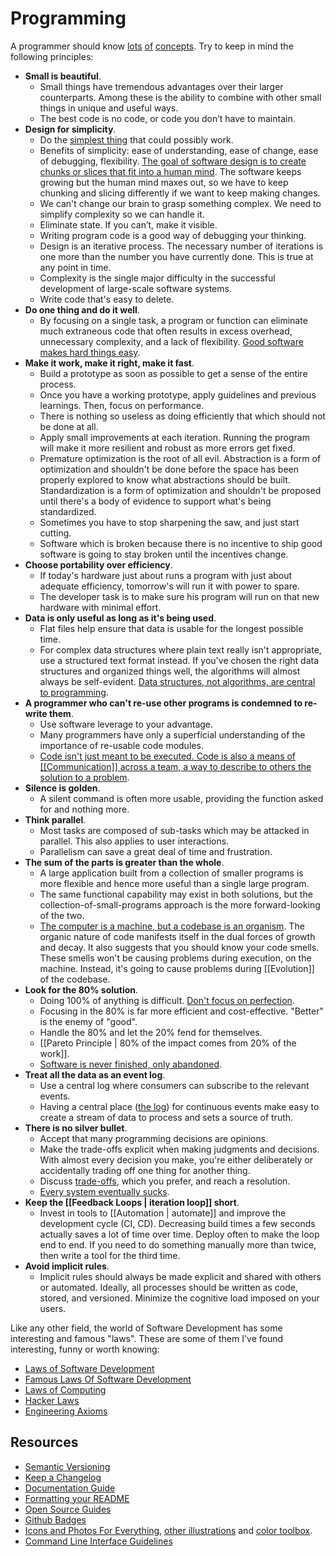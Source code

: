 # Programming

A programmer should know [lots](http://programmer.97things.oreilly.com/wiki/index.php/Contributions_Appearing_in_the_Book) [of](http://www.artima.com/weblogs/viewpost.jsp?thread=331531) [concepts](http://programmer.97things.oreilly.com/wiki/index.php/Other_Edited_Contributions). Try to keep in mind the following principles:
- **Small is beautiful**.
	- Small things have tremendous advantages over their larger counterparts. Among these is the ability to combine with other small things in unique and useful ways.
	- The best code is no code, or code you don’t have to maintain.
- **Design for simplicity**.
	- Do the [simplest thing](https://landing.google.com/sre/book/chapters/simplicity.html) that could possibly work.
	- Benefits of simplicity: ease of understanding, ease of change, ease of debugging, flexibility. [The goal of software design is to create chunks or slices that fit into a human mind](https://mobile.twitter.com/KentBeck/status/1354418068869398538). The software keeps growing but the human mind maxes out, so we have to keep chunking and slicing differently if we want to keep making changes.
	- We can't change our brain to grasp something complex. We need to simplify complexity so we can handle it.
	- Eliminate state. If you can’t, make it visible.
	- Writing program code is a good way of debugging your thinking.
	- Design is an iterative process. The necessary number of iterations is one more than the number you have currently done. This is true at any point in time.
	- Complexity is the single major difficulty in the successful development of large-scale software systems.
	- Write code that's easy to delete.
- **Do one thing and do it well**.
	- By focusing on a single task, a program or function can eliminate much extraneous code that often results in excess overhead, unnecessary complexity, and a lack of flexibility. [Good software makes hard things easy](https://medium.com/s/story/notes-to-myself-on-software-engineering-c890f16f4e4d).
- **Make it work, make it right, make it fast**.
	- Build a prototype as soon as possible to get a sense of the entire process.
	- Once you have a working prototype, apply guidelines and previous learnings.   Then, focus on performance.
	- There is nothing so useless as doing efficiently that which should not be done at all.
	- Apply small improvements at each iteration. Running the program will make it more resilient and robust as more errors get fixed.
	- Premature optimization is the root of all evil. Abstraction is a form of optimization and shouldn't be done before the space has been properly explored to know what abstractions should be built. Standardization is a form of optimization and shouldn't be proposed until there's a body of evidence to support what's being standardized.
	- Sometimes you have to stop sharpening the saw, and just start cutting.
	- Software which is broken because there is no incentive to ship good software is going to stay broken until the incentives change.
- **Choose portability over efficiency**.
	- If today's hardware just about runs a program with just about adequate efficiency, tomorrow's will run it with power to spare.
	- The developer task is to make sure his program will run on that new hardware with minimal effort.
- **Data is only useful as long as it's being used**.
	- Flat files help ensure that data is usable for the longest possible time.
	- For complex data structures where plain text really isn't appropriate, use a structured text format instead. If you've chosen the right data structures and organized things well, the algorithms will almost always be self-evident. [Data structures, not algorithms, are central to programming](https://users.ece.utexas.edu/~adnan/pike.html).
- **A programmer who can't re-use other programs is condemned to re-write them**.
	- Use software leverage to your advantage.
	- Many programmers have only a superficial understanding of the importance of re-usable code modules.
	- [Code isn't just meant to be executed. Code is also a means of [[Communication]] across a team, a way to describe to others the solution to a problem](https://medium.com/s/story/notes-to-myself-on-software-engineering-c890f16f4e4d).
- **Silence is golden**.
	- A silent command is often more usable, providing the function asked for and nothing more.
- **Think parallel**.
	- Most tasks are composed of sub-tasks which may be attacked in parallel. This also applies to user interactions.
	- Parallelism can save a great deal of time and frustration.
- **The sum of the parts is greater than the whole**.
	- A large application built from a collection of smaller programs is more flexible and hence more useful than a single large program.
	- The same functional capability may exist in both solutions, but the collection-of-small-programs approach is the more forward-looking of the two.
	- [The computer is a machine, but a codebase is an organism](https://meltingasphalt.com/a-codebase-is-an-organism/). The organic nature of code manifests itself in the dual forces of growth and decay. It also suggests that you should know your code smells. These smells won't be causing problems during execution, on the machine. Instead, it's going to cause problems during [[Evolution]] of the codebase.
- **Look for the 80% solution**.
	- Doing 100% of anything is difficult. [Don't focus on perfection](https://youtu.be/pYIho556BS8).
	- Focusing in the 80% is far more efficient and cost-effective. "Better" is the enemy of "good".
	- Handle the 80% and let the 20% fend for themselves.
	- [[Pareto Principle | 80% of the impact comes from 20% of the work]].
	- [Software is never finished, only abandoned](https://stackoverflow.blog/2020/02/20/requirements-volatility-is-the-core-problem-of-software-engineering/).
- **Treat all the data as an event log**.
	- Use a central log where consumers can subscribe to the relevant events.
	- Having a central place ([the log](https://engineering.linkedin.com/distributed-systems/log-what-every-software-engineer-should-know-about-real-time-datas-unifying)) for continuous events make easy to create a stream of data to process and sets a source of truth.
- **There is no silver bullet**.
	- Accept that many programming decisions are opinions.
	- Make the trade-offs explicit when making judgments and decisions. With almost every decision you make, you're either deliberately or accidentally trading off one thing for another thing.
	- Discuss [trade-offs](https://twitter.com/kelseyhightower/status/774076482637312001), which you prefer, and reach a resolution.
	- [Every system eventually sucks](https://www.simplethread.com/20-things-ive-learned-in-my-20-years-as-a-software-engineer/).
- **Keep the [[Feedback Loops | iteration loop]] short**.
	- Invest in tools to [[Automation | automate]] and improve the development cycle (CI, CD). Decreasing build times a few seconds actually saves a lot of time over time. Deploy often to make the loop end to end. If you need to do something manually more than twice, then write a tool for the third time. 
- **Avoid implicit rules**.
	- Implicit rules should always be made explicit and shared with others or automated. Ideally, all processes should be written as code, stored, and versioned. Minimize the cognitive load imposed on your users.

Like any other field, the world of Software Development has some interesting and famous "laws". These are some of them I've found interesting, funny or worth knowing:

- [Laws of Software Development](http://www.globalnerdy.com/2007/07/18/laws-of-software-development/)
- [Famous Laws Of Software Development](https://www.timsommer.be/famous-laws-of-software-development/)
- [Laws of Computing](https://gist.github.com/sorahn/905f67acf00d6f2aa69e74a39de65941)
- [Hacker Laws](https://github.com/dwmkerr/hacker-laws)
- [Engineering Axioms](https://martinrue.com/my-engineering-axioms/)

## Resources

- [Semantic Versioning](https://semver.org/)
- [Keep a Changelog](https://keepachangelog.com/en/1.0.0/)
- [Documentation Guide](https://www.writethedocs.org/guide/#)
- [Formatting your README](https://guides.github.com/features/wikis/#Formatting-a-readme)
- [Open Source Guides](https://opensource.guide/)
- [Github Badges](https://shields.io/)
- [Icons and Photos For Everything](https://thenounproject.com/), [other illustrations](https://github.com/sw-yx/spark-joy#illustrations) and [color toolbox](https://hue.tools/).
- [Command Line Interface Guidelines](https://clig.dev/)
